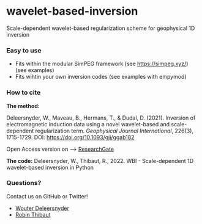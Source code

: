 # wavelet-based-inversion
Scale-dependent wavelet-based regularization scheme for geophysical 1D  inversion

### Easy to use
- Fits within the modular SimPEG framework (see https://simpeg.xyz/) (see examples)
- Fits wihtin your own inversion codes (see examples with empymod)

### How to cite
**The method:**

Deleersnyder, W., Maveau, B., Hermans, T., & Dudal, D. (2021). Inversion of electromagnetic induction data using a novel wavelet-based and scale-dependent regularization term. _Geophysical Journal International_, 226(3), 1715-1729.  DOI: https://doi.org/10.1093/gji/ggab182

Open Access version on --> [ResearchGate](https://www.researchgate.net/publication/351407378_Inversion_of_electromagnetic_induction_data_using_a_novel_wavelet-based_and_scale-dependent_regularization_term)

**The code:**
Deleersnyder, W., Thibaut, R., 2022. WBI - Scale-dependent 1D wavelet-based inversion in Python
### Questions?
Contact us on GitHub or Twitter!
- [Wouter Deleersnyder](https://twitter.com/wouterdls)
- [Robin Thibaut](https://twitter.com/RobinThibaut)